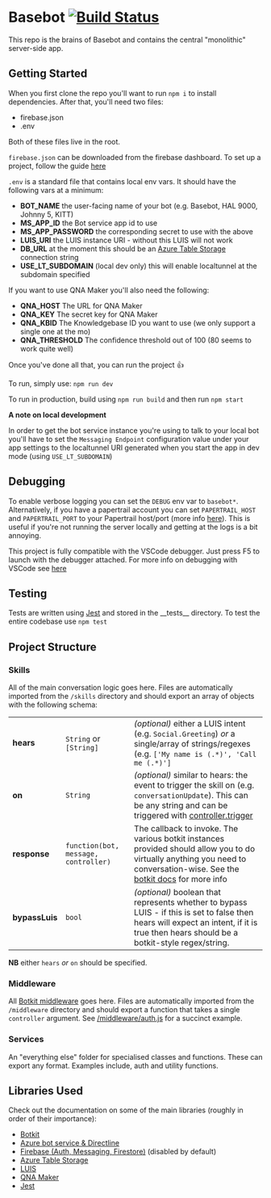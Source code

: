 # Basebot [![Build Status](https://travis-ci.org/webantic/basebot-server.svg?branch=master)](https://travis-ci.org/webantic/basebot-server)

This repo is the brains of Basebot and contains the central "monolithic" server-side app. 




Getting Started
---
When you first clone the repo you'll want to run `npm i` to install dependencies. After that, you'll need two files:
* firebase.json
* .env

Both of these files live in the root. 

`firebase.json` can be downloaded from the firebase dashboard. To set up a project, follow the guide [here](https://github.com/ans-group/basebot-server/tree/master/documents/firebase-registration)

`.env` is a standard file that contains local env vars. It should have the following vars at a minimum:

* **BOT_NAME** the user-facing name of your bot (e.g. Basebot, HAL 9000, Johnny 5, KITT)
* **MS_APP_ID** the Bot service app id to use
* **MS_APP_PASSWORD** the corresponding secret to use with the above
* **LUIS_URI** the LUIS instance URI - without this LUIS will not work
* **DB_URL** at the moment this should be an [Azure Table Storage](https://azure.microsoft.com/en-gb/services/storage/tables/) connection string
* **USE_LT_SUBDOMAIN** (local dev only) this will enable localtunnel at the subdomain specified

If you want to use QNA Maker you'll also need the following:

* **QNA_HOST** The URL for QNA Maker
* **QNA_KEY** The secret key for QNA Maker
* **QNA_KBID** The Knowledgebase ID you want to use (we only support a single one at the mo)
* **QNA_THRESHOLD** The confidence threshold out of 100 (80 seems to work quite well)

Once you've done all that, you can run the project :+1:

To run, simply use: `npm run dev` 

To run in production, build using `npm run build` and then run `npm start`

**A note on local development**

In order to get the bot service instance you're using to talk to your local bot you'll have to set the `Messaging Endpoint` configuration value under your app settings to the localtunnel URI generated when you start the app in dev mode (using `USE_LT_SUBDOMAIN`)


Debugging
---
To enable verbose logging you can set the `DEBUG` env var to `basebot*`. Alternatively, if you have a papertrail account you can set `PAPERTRAIL_HOST` and `PAPERTRAIL_PORT` to your Papertrail host/port (more info [here](https://help.papertrailapp.com/)). This is useful if you're not running the server locally and getting at the logs is a bit annoying. 

This project is fully compatible with the VSCode debugger. Just press F5 to launch with the debugger attached. For more info on debugging with VSCode see [here](https://code.visualstudio.com/docs/editor/debugging)


Testing
---
Tests are written using [Jest](https://jestjs.io/) and stored in the \_\_tests\_\_ directory. To test the entire codebase use `npm test`


Project Structure
---
### Skills
All of the main conversation logic goes here. Files are automatically imported from the `/skills` directory and should export an array of objects with the following schema:

| | | |
| --- | --- | --- |
|**hears**|`String` or `[String]`|*(optional)*  either a LUIS intent (e.g. `Social.Greeting`) *or* a single/array of strings/regexes (e.g. `['My name is (.*)', 'Call me (.*)']`|
| **on** |`String`| *(optional)* similar to hears: the event to trigger the skill on (e.g. `conversationUpdate`). This can be any string and can be triggered with [controller.trigger](https://botkit.ai/docs/core.html#controllertrigger) |
| **response** |`function(bot, message, controller)`| The callback to invoke. The various botkit instances provided should allow you to do virtually anything you need to conversation-wise. See the [botkit docs](https://botkit.ai/docs) for more info
| **bypassLuis** |`bool`| *(optional)* boolean that represents whether to bypass LUIS - if this is set to false then hears will expect an intent, if it is true then hears should be a botkit-style regex/string.

**NB** either `hears` *or* `on` should be specified.

### Middleware
All [Botkit middleware](https://botkit.ai/docs/middleware.html) goes here. Files are automatically imported from the `/middleware` directory and should export a function that takes a single `controller` argument. See [/middleware/auth.js](middleware/auth.js) for a succinct example.

### Services
An "everything else" folder for specialised classes and functions. These can export any format. Examples include, auth and utility functions. 


Libraries Used
---
Check out the documentation on some of the main libraries (roughly in order of their importance):

* [Botkit](https://botkit.ai/docs)
* [Azure bot service & Directline](https://docs.microsoft.com/en-us/azure/bot-service/?view=azure-bot-service-4.0)
* [Firebase (Auth, Messaging, Firestore)](https://firebase.google.com/docs) (disabled by default)
* [Azure Table Storage](https://docs.microsoft.com/en-us/azure/storage/)
* [LUIS](https://docs.microsoft.com/en-gb/azure/cognitive-services/luis/what-is-luis)
* [QNA Maker](https://docs.microsoft.com/en-us/azure/cognitive-services/qnamaker/)
* [Jest](https://jestjs.io/)
